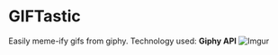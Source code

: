 # GIFTastic


Easily meme-ify gifs from giphy. 
Technology used: **Giphy API**
![Imgur](https://i.imgur.com/bsCamoC.gif)
